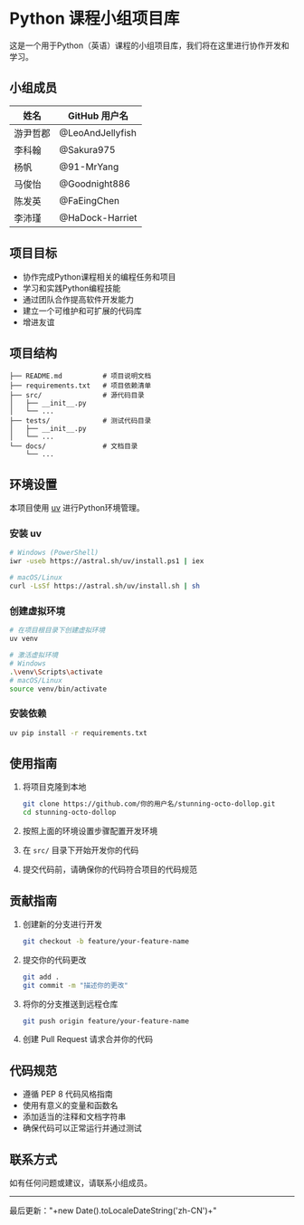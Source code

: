 # Python 课程小组项目库

这是一个用于Python（英语）课程的小组项目库，我们将在这里进行协作开发和学习。

## 小组成员

| 姓名 | GitHub 用户名 |
|------|--------------|
| 游尹哲郡 | @LeoAndJellyfish |
| 李科翰 | @Sakura975 |
| 杨帆 | @91-MrYang |
| 马俊怡 | @Goodnight886 |
| 陈发英 | @FaEingChen |
| 李沛瑾 | @HaDock-Harriet |

## 项目目标

- 协作完成Python课程相关的编程任务和项目
- 学习和实践Python编程技能
- 通过团队合作提高软件开发能力
- 建立一个可维护和可扩展的代码库
- 增进友谊

## 项目结构

```
├── README.md          # 项目说明文档
├── requirements.txt   # 项目依赖清单
├── src/               # 源代码目录
│   ├── __init__.py
│   └── ...
├── tests/             # 测试代码目录
│   ├── __init__.py
│   └── ...
└── docs/              # 文档目录
    └── ...
```

## 环境设置

本项目使用 [uv](https://github.com/astral-sh/uv) 进行Python环境管理。

### 安装 uv

```bash
# Windows (PowerShell)
iwr -useb https://astral.sh/uv/install.ps1 | iex

# macOS/Linux
curl -LsSf https://astral.sh/uv/install.sh | sh
```

### 创建虚拟环境

```bash
# 在项目根目录下创建虚拟环境
uv venv

# 激活虚拟环境
# Windows
.\venv\Scripts\activate
# macOS/Linux
source venv/bin/activate
```

### 安装依赖

```bash
uv pip install -r requirements.txt
```

## 使用指南

1. 将项目克隆到本地
   ```bash
   git clone https://github.com/你的用户名/stunning-octo-dollop.git
   cd stunning-octo-dollop
   ```

2. 按照上面的环境设置步骤配置开发环境

3. 在 `src/` 目录下开始开发你的代码

4. 提交代码前，请确保你的代码符合项目的代码规范

## 贡献指南

1. 创建新的分支进行开发
   ```bash
   git checkout -b feature/your-feature-name
   ```

2. 提交你的代码更改
   ```bash
   git add .
   git commit -m "描述你的更改"
   ```

3. 将你的分支推送到远程仓库
   ```bash
   git push origin feature/your-feature-name
   ```

4. 创建 Pull Request 请求合并你的代码

## 代码规范

- 遵循 PEP 8 代码风格指南
- 使用有意义的变量和函数名
- 添加适当的注释和文档字符串
- 确保代码可以正常运行并通过测试

## 联系方式

如有任何问题或建议，请联系小组成员。

---

最后更新："+new Date().toLocaleDateString('zh-CN')+"
